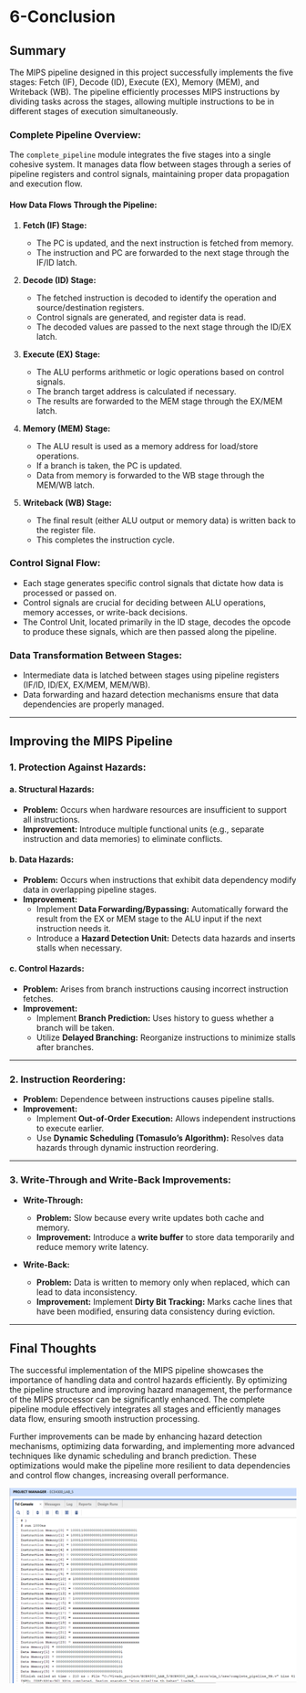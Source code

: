 
# 6-Conclusion

## Summary
The MIPS pipeline designed in this project successfully implements the five stages: Fetch (IF), Decode (ID), Execute (EX), Memory (MEM), and Writeback (WB). The pipeline efficiently processes MIPS instructions by dividing tasks across the stages, allowing multiple instructions to be in different stages of execution simultaneously.

### Complete Pipeline Overview:
The `complete_pipeline` module integrates the five stages into a single cohesive system. It manages data flow between stages through a series of pipeline registers and control signals, maintaining proper data propagation and execution flow.

#### How Data Flows Through the Pipeline:
1. **Fetch (IF) Stage:**
   - The PC is updated, and the next instruction is fetched from memory.
   - The instruction and PC are forwarded to the next stage through the IF/ID latch.

2. **Decode (ID) Stage:**
   - The fetched instruction is decoded to identify the operation and source/destination registers.
   - Control signals are generated, and register data is read.
   - The decoded values are passed to the next stage through the ID/EX latch.

3. **Execute (EX) Stage:**
   - The ALU performs arithmetic or logic operations based on control signals.
   - The branch target address is calculated if necessary.
   - The results are forwarded to the MEM stage through the EX/MEM latch.

4. **Memory (MEM) Stage:**
   - The ALU result is used as a memory address for load/store operations.
   - If a branch is taken, the PC is updated.
   - Data from memory is forwarded to the WB stage through the MEM/WB latch.

5. **Writeback (WB) Stage:**
   - The final result (either ALU output or memory data) is written back to the register file.
   - This completes the instruction cycle.

### Control Signal Flow:
- Each stage generates specific control signals that dictate how data is processed or passed on.
- Control signals are crucial for deciding between ALU operations, memory accesses, or write-back decisions.
- The Control Unit, located primarily in the ID stage, decodes the opcode to produce these signals, which are then passed along the pipeline.

### Data Transformation Between Stages:
- Intermediate data is latched between stages using pipeline registers (IF/ID, ID/EX, EX/MEM, MEM/WB).
- Data forwarding and hazard detection mechanisms ensure that data dependencies are properly managed.

---

## Improving the MIPS Pipeline

### 1. Protection Against Hazards:
#### a. Structural Hazards:
- **Problem:** Occurs when hardware resources are insufficient to support all instructions.
- **Improvement:** Introduce multiple functional units (e.g., separate instruction and data memories) to eliminate conflicts.

#### b. Data Hazards:
- **Problem:** Occurs when instructions that exhibit data dependency modify data in overlapping pipeline stages.
- **Improvement:** 
  - Implement **Data Forwarding/Bypassing:** Automatically forward the result from the EX or MEM stage to the ALU input if the next instruction needs it.
  - Introduce a **Hazard Detection Unit:** Detects data hazards and inserts stalls when necessary.

#### c. Control Hazards:
- **Problem:** Arises from branch instructions causing incorrect instruction fetches.
- **Improvement:**
  - Implement **Branch Prediction:** Uses history to guess whether a branch will be taken.
  - Utilize **Delayed Branching:** Reorganize instructions to minimize stalls after branches.

---

### 2. Instruction Reordering:
- **Problem:** Dependence between instructions causes pipeline stalls.
- **Improvement:** 
  - Implement **Out-of-Order Execution:** Allows independent instructions to execute earlier.
  - Use **Dynamic Scheduling (Tomasulo’s Algorithm):** Resolves data hazards through dynamic instruction reordering.

---

### 3. Write-Through and Write-Back Improvements:
- **Write-Through:**
  - **Problem:** Slow because every write updates both cache and memory.
  - **Improvement:** Introduce a **write buffer** to store data temporarily and reduce memory write latency.

- **Write-Back:**
  - **Problem:** Data is written to memory only when replaced, which can lead to data inconsistency.
  - **Improvement:** Implement **Dirty Bit Tracking:** Marks cache lines that have been modified, ensuring data consistency during eviction.

---

## Final Thoughts
The successful implementation of the MIPS pipeline showcases the importance of handling data and control hazards efficiently. By optimizing the pipeline structure and improving hazard management, the performance of the MIPS processor can be significantly enhanced. The complete pipeline module effectively integrates all stages and efficiently manages data flow, ensuring smooth instruction processing.

Further improvements can be made by enhancing hazard detection mechanisms, optimizing data forwarding, and implementing more advanced techniques like dynamic scheduling and branch prediction. These optimizations would make the pipeline more resilient to data dependencies and control flow changes, increasing overall performance.

![Final_Pipeline_TCL_Console](https://github.com/WilliamBoxx/ECE4300_Final_Pipeline/blob/main/Final_Pipeline_Code/Final_Pipeline_TCL_Console.PNG)
